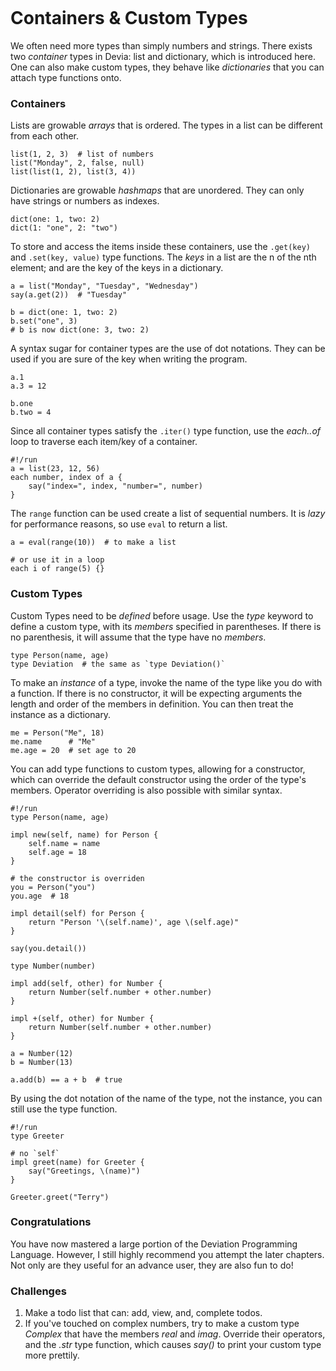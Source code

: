 ```

```

# Containers & Custom Types
We often need more types than simply numbers and strings. There exists two *container* types in Devia: list and dictionary, which is introduced here. One can also make custom types, they behave like *dictionaries* that you can attach type functions onto.

### Containers
Lists are growable *arrays* that is ordered. The types in a list can be different from each other. 
```
list(1, 2, 3)  # list of numbers
list("Monday", 2, false, null)
list(list(1, 2), list(3, 4))
```

Dictionaries are growable *hashmaps* that are unordered. They can only have strings or numbers as indexes.
```
dict(one: 1, two: 2)
dict(1: "one", 2: "two")
```

To store and access the items inside these containers, use the `.get(key)` and `.set(key, value)` type functions. The *keys* in a list are the n of the nth element; and are the key of the keys in a dictionary.
```
a = list("Monday", "Tuesday", "Wednesday")
say(a.get(2))  # "Tuesday"

b = dict(one: 1, two: 2)
b.set("one", 3)
# b is now dict(one: 3, two: 2)
```

A syntax sugar for container types are the use of dot notations. They can be used if you are sure of the key when writing the program.
```
a.1
a.3 = 12

b.one
b.two = 4
```

Since all container types satisfy the `.iter()` type function, use the *each..of* loop to traverse each item/key of a container.
```
#!/run
a = list(23, 12, 56)
each number, index of a {
    say("index=", index, "number=", number)
}
```

The `range` function can be used create a list of sequential numbers. It is *lazy* for performance reasons, so use `eval` to return a list.
```
a = eval(range(10))  # to make a list

# or use it in a loop
each i of range(5) {}
```

### Custom Types
Custom Types need to be *defined* before usage. Use the *type* keyword to define a custom type, with its *members* specified in parentheses. If there is no parenthesis, it will assume that the type have no *members*.
```
type Person(name, age)
type Deviation  # the same as `type Deviation()`
```

To make an *instance* of a type, invoke the name of the type like you do with a function. If there is no constructor, it will be expecting arguments the length and order of the members in definition. You can then treat the instance as a dictionary.
```
me = Person("Me", 18)
me.name      # "Me"
me.age = 20  # set age to 20
```

You can add type functions to custom types, allowing for a constructor, which can override the default constructor using the order of the type's members. Operator overriding is also possible with similar syntax.
```
#!/run
type Person(name, age)

impl new(self, name) for Person {
    self.name = name
    self.age = 18
}

# the constructor is overriden
you = Person("you")
you.age  # 18

impl detail(self) for Person {
    return "Person '\(self.name)', age \(self.age)"
}

say(you.detail())
```

```
type Number(number)

impl add(self, other) for Number {
    return Number(self.number + other.number)
}

impl +(self, other) for Number {
    return Number(self.number + other.number)
}

a = Number(12)
b = Number(13)

a.add(b) == a + b  # true
```

By using the dot notation of the name of the type, not the instance, you can still use the type function.
```
#!/run
type Greeter

# no `self`
impl greet(name) for Greeter {
    say("Greetings, \(name)")
}

Greeter.greet("Terry")
```

### Congratulations
You have now mastered a large portion of the Deviation Programming Language. However, I still highly recommend you attempt the later chapters. Not only are they useful for an advance user, they are also fun to do!

### Challenges
1. Make a todo list that can: add, view, and, complete todos.
2. If you've touched on complex numbers, try to make a custom type *Complex* that have the members *real* and *imag*. Override their operators, and the *.str* type function, which causes *say()* to print your custom type more prettily.
